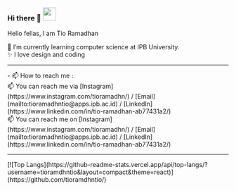 ### Hi there 👋  <img src="https://raw.githubusercontent.com/MartinHeinz/MartinHeinz/master/wave.gif" width="30px">

Hello fellas, I am Tio Ramadhan

🌱 I’m currently learning computer science at IPB University. <br>
✨ I love design and coding
<br>
<hr>
- 📫 How to reach me : <br>
📫 You can reach me via [Instagram](https://www.instagram.com/tioramadhn/) / [Email](mailto:tioramadhntio@apps.ipb.ac.id) / [LinkedIn](https://www.linkedin.com/in/tio-ramadhan-ab77431a2/)  <br>
📫 You can reach me on [Instagram](https://www.instagram.com/tioramadhn/) / [Email](mailto:tioramadhntio@apps.ipb.ac.id) / [LinkedIn](https://www.linkedin.com/in/tio-ramadhan-ab77431a2/)
<br>
<hr>
[![Top Langs](https://github-readme-stats.vercel.app/api/top-langs/?username=tioramdhntio&layout=compact&theme=react)](https://github.com/tioramdhntio/)


<!--
**tioramdhntio/tioramdhntio** is a ✨ _special_ ✨ repository because its `README.md` (this file) appears on your GitHub profile.

